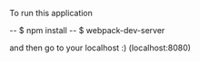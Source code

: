 To run this application

-- $ npm install
-- $ webpack-dev-server

and then go to your localhost :) (localhost:8080)
